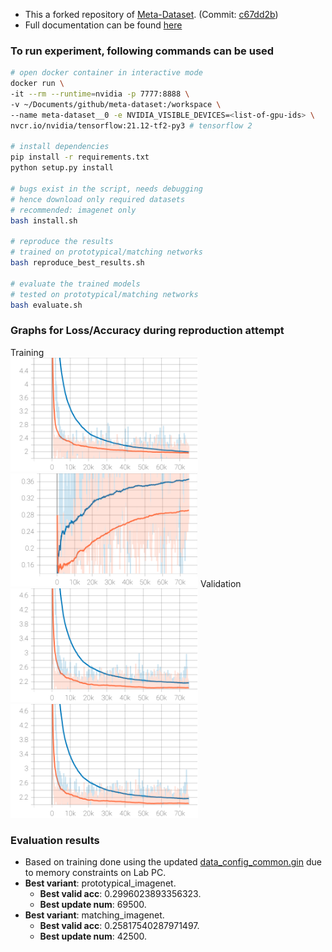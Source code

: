 - This a forked repository of [Meta-Dataset](https://github.com/google-research/meta-dataset/). (Commit: [c67dd2b](https://github.com/google-research/meta-dataset/commit/c67dd2bb66fb2a4ce7e4e9906878e13d9b851eb5))
- Full documentation can be found [here](README-original.md)

### To run experiment, following commands can be used
```bash
# open docker container in interactive mode
docker run \
-it --rm --runtime=nvidia -p 7777:8888 \
-v ~/Documents/github/meta-dataset:/workspace \
--name meta-dataset__0 -e NVIDIA_VISIBLE_DEVICES=<list-of-gpu-ids> \
nvcr.io/nvidia/tensorflow:21.12-tf2-py3 # tensorflow 2

# install dependencies
pip install -r requirements.txt
python setup.py install

# bugs exist in the script, needs debugging
# hence download only required datasets
# recommended: imagenet only
bash install.sh

# reproduce the results
# trained on prototypical/matching networks
bash reproduce_best_results.sh

# evaluate the trained models
# tested on prototypical/matching networks
bash evaluate.sh
```

### Graphs for Loss/Accuracy during reproduction attempt
Training <br>
<img src="./img/train_1_loss.svg" alt="Train-Loss" width="300"/><img src="./img/train_1_acc.svg" alt="Train-Accuracy" width="300"/>
Validation <br>
  <img src="./img/valid_1_loss.svg" alt="Valid-Loss" width="300"/><img src="./img/valid_1_loss.svg" alt="Valid-Accuracy" width="300"/>

### Evaluation results
- Based on training done using the updated [data_config_common.gin](./meta-dataset/learn/gin/setups/data_config_common.gin) due to memory constraints on Lab PC. 
- **Best variant**: prototypical_imagenet. 
  - **Best valid acc**: 0.2996023893356323. 
  - **Best update num**: 69500.
- **Best variant**: matching_imagenet. 
  - **Best valid acc**: 0.25817540287971497. 
  - **Best update num**: 42500. 
